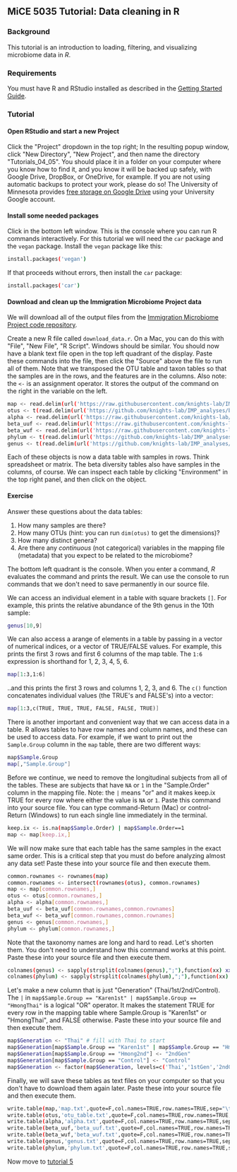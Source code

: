 ## MiCE 5035 Tutorial: Data cleaning in R

### Background
This tutorial is an introduction to loading, filtering, and visualizing microbiome data in _R_.

### Requirements
You must have R and RStudio installed as described in the [Getting Started Guide](../../README.md).

### Tutorial

#### Open RStudio and start a new Project
Click the "Project" dropdown in the top right; In the resulting popup window, click "New Directory", "New Project", and then name the directory "Tutorials_04_05". You should place it in a folder on your computer where you know how to find it, and you know it will be backed up safely, with Google Drive, DropBox, or OneDrive, for example. If you are not using automatic backups to protect your work, please do so! The University of Minnesota provides [free storage on Google Drive](https://it.umn.edu/services-technologies/google-drive-desktop) using your University Google account.

#### Install some needed packages
Click in the bottom left window. This is the console where you can run R commands interactively. For this tutorial we will need the `car` package and the `vegan` package. Install the `vegan` package like this:
```bash
install.packages('vegan')
```
If that proceeds without errors, then install the `car` package:
```bash
install.packages('car')
```

#### Download and clean up the Immigration Microbiome Project data
We will download all of the output files from the [Immigration Microbiome Project code repository](https://github.com/knights-lab/IMP_analyses).

Create a new R file called `download_data.r`. On a Mac, you can do this with "File", "New File", "R Script". Windows should be similar. You should now have a blank text file open in the top left quadrant of the display. Paste these commands into the file, then click the "Source" above the file to run all of them. Note that we transposed the OTU table and taxon tables so that the samples are in the rows, and the features are in the columns. Also note: the `<-` is an assignment operator. It stores the output of the command on the right in the variable on the left.
```bash
map <- read.delim(url('https://raw.githubusercontent.com/knights-lab/IMP_analyses/master/data/map.txt?raw=true'),row=1)
otus <- t(read.delim(url('https://github.com/knights-lab/IMP_analyses/blob/master/data/denovo/final_otu.txt?raw=true'),row=1))
alpha <- read.delim(url('https://raw.githubusercontent.com/knights-lab/IMP_analyses/master/data/denovo/alpha.txt?raw=true'),row=1)
beta_uuf <- read.delim(url('https://raw.githubusercontent.com/knights-lab/IMP_analyses/master/data/denovo/unweighted_unifrac_dm.txt?raw=true'),row=1)
beta_wuf <- read.delim(url('https://raw.githubusercontent.com/knights-lab/IMP_analyses/master/data/denovo/weighted_unifrac_dm.txt?raw=true'),row=1)
phylum <- t(read.delim(url('https://github.com/knights-lab/IMP_analyses/blob/master/data/denovo/taxatable_L2.txt?raw=true'),row=1))
genus <- t(read.delim(url('https://github.com/knights-lab/IMP_analyses/blob/master/data/denovo/taxatable_L6.txt?raw=true'),row=1))
```

Each of these objects is now a data table with samples in rows. Think spreadsheet or matrix. The beta diversity tables also have samples in the columns, of course. We can inspect each table by clicking "Environment" in the top right panel, and then click on the object.

#### Exercise
Answer these questions about the data tables:
1. How many samples are there?
2. How many OTUs (hint: you can run `dim(otus)` to get the dimensions)?
3. How many distinct genera?
4. Are there any _continuous_ (not categorical) variables in the mapping file (metadata) that you expect to be related to the microbiome?

The bottom left quadrant is the console. When you enter a command, _R_ evaluates the command and prints the result. We can use the console to run commands that we don't need to save permanently in our source file.

We can access an individual element in a table with square brackets `[]`. For example, this prints the relative abundance of the 9th genus in the 10th sample:
```bash
genus[10,9]
```

We can also access a arange of elements in a table by passing in a vector of numerical indices, or a vector of TRUE/FALSE values. For example, this prints the first 3 rows and first 6 columns of the map table. The `1:6` expression is shorthand for 1, 2, 3, 4, 5, 6. 
```bash
map[1:3,1:6]
```

..and this prints the first 3 rows and columns 1, 2, 3, and 6. The `c()` function concatenates individual values (the TRUE's and FALSE's) into a vector:
```bash
map[1:3,c(TRUE, TRUE, TRUE, FALSE, FALSE, TRUE)]
```

There is another important and convenient way that we can access data in a table. R allows tables to have row names and column names, and these can be used to access data. For example, if we want to print out the `Sample.Group` column in the `map` table, there are two different ways:
```bash
map$Sample.Group
map[,"Sample.Group"]
```

Before we continue, we need to remove the longitudinal subjects from all of the tables. These are subjects that have `NA` or `1` in the "Sample.Order" column in the mapping file. Note: the `|` means "or" and it makes keep.ix TRUE for every row where either the value is `NA` or `1`. Paste this command into your source file. You can type command-Return (Mac) or control-Return (Windows) to run each single line immediately in the terminal. 
```bash
keep.ix <- is.na(map$Sample.Order) | map$Sample.Order==1
map <- map[keep.ix,]
```

We will now make sure that each table has the same samples in the exact same order. This is a critical step that you must do before analyzing almost any data set! Paste these into your source file and then execute them. 
```bash
common.rownames <- rownames(map)
common.rownames <- intersect(rownames(otus), common.rownames)
map <- map[common.rownames,]
otus <- otus[common.rownames,]
alpha <- alpha[common.rownames,]
beta_uuf <- beta_uuf[common.rownames,common.rownames]
beta_wuf <- beta_wuf[common.rownames,common.rownames]
genus <- genus[common.rownames,]
phylum <- phylum[common.rownames,]
```

Note that the taxonomy names are long and hard to read. Let's shorten them. You don't need to understand how this command works at this point. Paste these into your source file and then execute them. 
```bash
colnames(genus) <- sapply(strsplit(colnames(genus),";"),function(xx) xx[length(xx)])
colnames(phylum) <- sapply(strsplit(colnames(phylum),";"),function(xx) xx[length(xx)])
```

Let's make a new column that is just "Generation" (Thai/1st/2nd/Control). The `|` in `map$Sample.Group == "Karen1st" | map$Sample.Group == "HmongThai"` is a logical "OR" operator. It makes the statement TRUE for every row in the mapping table where Sample.Group is "Karen1st" or "HmongThai", and FALSE otherwise. Paste these into your source file and then execute them. 
```bash
map$Generation <- "Thai" # fill with Thai to start
map$Generation[map$Sample.Group == "Karen1st" | map$Sample.Group == "HmongThai"] <- "1stGen"
map$Generation[map$Sample.Group == "Hmong2nd"] <- "2ndGen"
map$Generation[map$Sample.Group == "Control"] <- "Control"
map$Generation <- factor(map$Generation, levels=c('Thai','1stGen','2ndGen','Control'))
```

Finally, we will save these tables as text files on your computer so that you don't have to download them again later. Paste these into your source file and then execute them. 
```bash
write.table(map,'map.txt',quote=F,col.names=TRUE,row.names=TRUE,sep="\t")
write.table(otus,'otu_table.txt',quote=F,col.names=TRUE,row.names=TRUE,sep="\t")
write.table(alpha,'alpha.txt',quote=F,col.names=TRUE,row.names=TRUE,sep="\t")
write.table(beta_uuf,'beta_uuf.txt',quote=F,col.names=TRUE,row.names=TRUE,sep="\t")
write.table(beta_wuf,'beta_wuf.txt',quote=F,col.names=TRUE,row.names=TRUE,sep="\t")
write.table(genus,'genus.txt',quote=F,col.names=TRUE,row.names=TRUE,sep="\t")
write.table(phylum,'phylum.txt',quote=F,col.names=TRUE,row.names=TRUE,sep="\t")
```

Now move to [tutorial 5](../05_visualization_in_R)
